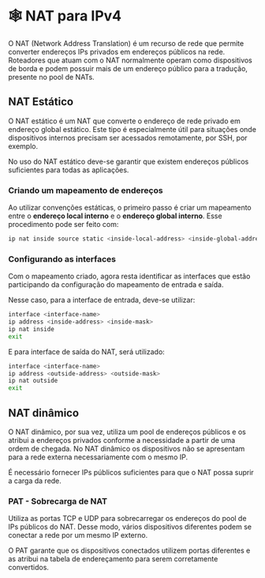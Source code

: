 # 🕸️ NAT para IPv4

O NAT (Network Address Translation) é um recurso de rede que permite converter endereços IPs privados em endereços públicos na rede. Roteadores que atuam com o NAT normalmente operam como dispositivos de borda e podem possuir mais de um endereço público para a tradução, presente no pool de NATs.

## NAT Estático

O NAT estático é um NAT que converte o endereço de rede privado em endereço global estático. Este tipo é especialmente útil para situações onde dispositivos internos precisam ser acessados remotamente, por SSH, por exemplo.

No uso do NAT estático deve-se garantir que existem endereços públicos suficientes para todas as aplicações.

### Criando um mapeamento de endereços

Ao utilizar convenções estáticas, o primeiro passo é criar um mapeamento entre o **endereço local interno** e o **endereço global interno**. Esse procedimento pode ser feito com:

```bash
ip nat inside source static <inside-local-address> <inside-global-address>
```

### Configurando as interfaces

Com o mapeamento criado, agora resta identificar as interfaces que estão participando da configuração do mapeamento de entrada e saída.

Nesse caso, para a interface de entrada, deve-se utilizar:

```bash
interface <interface-name>
ip address <inside-address> <inside-mask>
ip nat inside
exit
```

E para interface de saída do NAT, será utilizado:

```bash
interface <interface-name>
ip address <outside-address> <outside-mask>
ip nat outside
exit
```

## NAT dinâmico

O NAT dinâmico, por sua vez, utiliza um pool de endereços públicos e os atribui a endereços privados conforme a necessidade a partir de uma ordem de chegada. No NAT dinâmico os dispositivos não se apresentam para a rede externa necessariamente com o mesmo IP.

É necessário fornecer IPs públicos suficientes para que o NAT possa suprir a carga da rede.

### PAT - Sobrecarga de NAT

Utiliza as portas TCP e UDP para sobrecarregar os endereços do pool de IPs públicos do NAT. Desse modo, vários dispositivos diferentes podem se conectar a rede por um mesmo IP externo.

O PAT garante que os dispositivos conectados utilizem portas diferentes e as atribui na tabela de endereçamento para serem corretamente convertidos.
